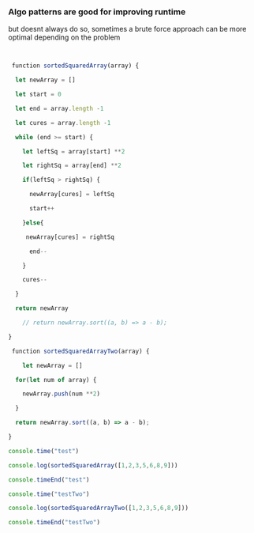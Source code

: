 ### Algo patterns are good for improving runtime 

but doesnt always do so, sometimes a brute force approach can be more optimal depending on the problem
```javascript


 function sortedSquaredArray(array) { 

  let newArray = [] 

  let start = 0 

  let end = array.length -1 

  let cures = array.length -1 

  while (end >= start) { 

    let leftSq = array[start] **2 

    let rightSq = array[end] **2 

    if(leftSq > rightSq) { 

      newArray[cures] = leftSq 

      start++ 

    }else{ 

     newArray[cures] = rightSq 

      end-- 

    } 

    cures-- 

  } 

  return newArray 

    // return newArray.sort((a, b) => a - b); 

} 

 function sortedSquaredArrayTwo(array) { 

    let newArray = [] 

  for(let num of array) { 

    newArray.push(num **2) 

  } 

  return newArray.sort((a, b) => a - b); 

} 

console.time("test") 

console.log(sortedSquaredArray([1,2,3,5,6,8,9])) 

console.timeEnd("test") 

console.time("testTwo") 

console.log(sortedSquaredArrayTwo([1,2,3,5,6,8,9])) 

console.timeEnd("testTwo")
```